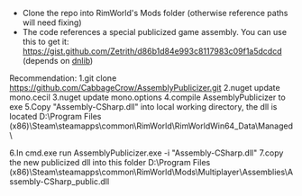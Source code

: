 * Clone the repo into RimWorld's Mods folder (otherwise reference paths will need fixing)
* The code references a special publicized game assembly. You can use this to get it: https://gist.github.com/Zetrith/d86b1d84e993c8117983c09f1a5dcdcd (depends on [dnlib](https://github.com/0xd4d/dnlib))

Recommendation:
1.git clone https://github.com/CabbageCrow/AssemblyPublicizer.git
2.nuget update mono.cecil
3.nuget update mono.options
4.compile AssemblyPublicizer to exe
5.Copy "Assembly-CSharp.dll" into local working directory, the dll is located D:\Program Files (x86)\Steam\steamapps\common\RimWorld\RimWorldWin64_Data\Managed\ 

6.In cmd.exe run 
AssemblyPublicizer.exe -i "Assembly-CSharp.dll"
7.copy the new publicized dll into this folder D:\Program Files (x86)\Steam\steamapps\common\RimWorld\Mods\Multiplayer\Assemblies\Assembly-CSharp_public.dll